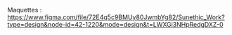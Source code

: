 Maquettes : 
https://www.figma.com/file/72E4q5c9BMUy80JwmbYg82/Sunethic_Work?type=design&node-id=42-1220&mode=design&t=LWXGi3NHpRedgDXZ-0